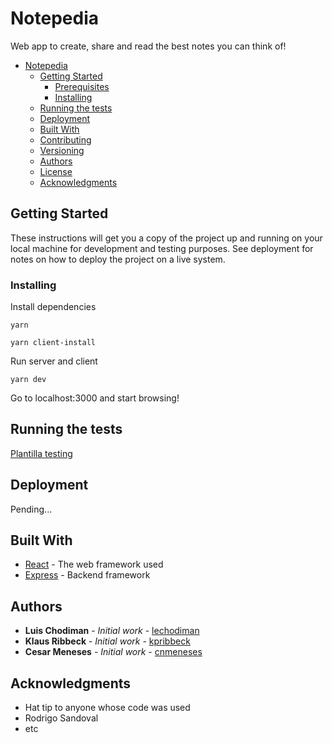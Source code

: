 # Notepedia

Web app to create, share and read the best notes you can think of!

- [Notepedia](#notepedia)
  - [Getting Started](#getting-started)
    - [Prerequisites](#prerequisites)
    - [Installing](#installing)
  - [Running the tests](#running-the-tests)
  - [Deployment](#deployment)
  - [Built With](#built-with)
  - [Contributing](#contributing)
  - [Versioning](#versioning)
  - [Authors](#authors)
  - [License](#license)
  - [Acknowledgments](#acknowledgments)

## Getting Started

These instructions will get you a copy of the project up and running on your local machine for development and testing purposes. See deployment for notes on how to deploy the project on a live system.


### Installing


Install dependencies

```
yarn 

yarn client-install
```

Run server and client

```
yarn dev
```

Go to localhost:3000 and start browsing!

## Running the tests


[Plantilla testing](https://docs.google.com/spreadsheets/d/1ncOg6tTx2fEsYCd9E8zE16eI-HMc4wh7zqUK0YcE3VY/edit#gid=478071020)

## Deployment

Pending...

## Built With

- [React](https://reactjs.org/) - The web framework used
- [Express](https://expressjs.com/es/) - Backend framework


## Authors

- **Luis Chodiman** - _Initial work_ - [lechodiman](https://github.com/lechodiman)
- **Klaus Ribbeck** - _Initial work_ - [kpribbeck](https://github.com/kpribbeck)
- **Cesar Meneses** - _Initial work_ - [cnmeneses](https://github.com/cnmeneses)

## Acknowledgments

- Hat tip to anyone whose code was used
- Rodrigo Sandoval
- etc
